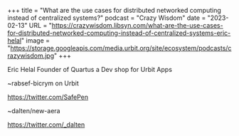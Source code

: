 +++
title = "What are the use cases for distributed networked computing instead of centralized systems?"
podcast = "Crazy Wisdom"
date = "2023-02-13"
URL = "https://crazywisdom.libsyn.com/what-are-the-use-cases-for-distributed-networked-computing-instead-of-centralized-systems-eric-helal"
image = "https://storage.googleapis.com/media.urbit.org/site/ecosystem/podcasts/crazywisdom.jpg"
+++

Eric Helal Founder of Quartus a Dev shop for Urbit Apps

~rabsef-bicrym on Urbit 

https://twitter.com/SafePen

~dalten/new-aera

https://twitter.com/_dalten